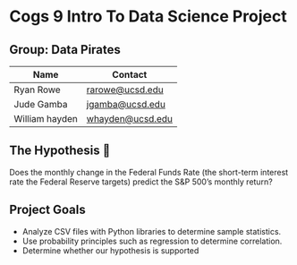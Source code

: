 # Cogs 9 Intro To Data Science Project

## Group: Data Pirates
| Name | Contact |
| --- | --- |
| Ryan Rowe | rarowe@ucsd.edu | 
| Jude Gamba | jgamba@ucsd.edu |
| William hayden | whayden@ucsd.edu |

## The Hypothesis 🤔
Does the monthly change in the Federal Funds Rate (the short-term interest rate the Federal Reserve targets) predict the S&P 500’s monthly return?

## Project Goals
- Analyze CSV files with Python libraries to determine sample statistics.
- Use probability principles such as regression to determine correlation.
- Determine whether our hypothesis is supported



